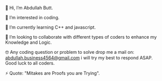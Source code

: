 👋 Hi, I’m Abdullah Butt.

👀 I’m interested in coding.

🌱 I’m currently learning C++ and javascript.

💞️ I’m looking to collaborate with different types of coders to enhance my Knowledge and Logic.

🤓 Any coding question or problem to solve drop me a mail on: abdullah.business4564@gmail.com i will try my best to respond ASAP. Good luck to all coders.

⚡ Quote: "Mitakes are Proofs you are Trying".

